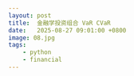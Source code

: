 ```yaml
---
layout: post
title:  金融学投资组合 VaR CVaR
date:   2025-08-27 09:01:00 +0800
image: 08.jpg
tags: 
    - python
    - financial
---
```


